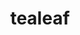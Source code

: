 ---
title: "tealeaf"
layout: cache
categories: [package, develop]
meta: {"versions": ["1.0"], "compilers": ["gcc@=7.3.1"], "oss": ["amzn2"], "platforms": ["linux"], "targets": ["aarch64", "neoverse_n1", "x86_64_v3"], "stacks": ["aws-ahug", "aws-ahug-aarch64", "root"], "num_specs": 26, "num_specs_by_stack": {"root": 26, "aws-ahug-aarch64": 20, "aws-ahug": 5}}
spec_details: [{"hash": "spaanougjz2vrbgp53i7re5mze6nuiwu", "compiler": "gcc@=7.3.1", "versions": ["1.0"], "os": "amzn2", "platform": "linux", "target": "aarch64", "variants": ["build_system=makefile"], "stacks": ["root", "aws-ahug-aarch64"], "size": "-", "tarball": "https://binaries.spack.io/develop/build_cache/linux-amzn2-aarch64/gcc-7.3.1/tealeaf-1.0/linux-amzn2-aarch64-gcc-7.3.1-tealeaf-1.0-spaanougjz2vrbgp53i7re5mze6nuiwu.spack"}, {"hash": "ddvybgts7kjrylodvevub3upsxbkcdwk", "compiler": "gcc@=7.3.1", "versions": ["1.0"], "os": "amzn2", "platform": "linux", "target": "aarch64", "variants": ["build_system=makefile"], "stacks": ["root", "aws-ahug-aarch64"], "size": "-", "tarball": "https://binaries.spack.io/develop/build_cache/linux-amzn2-aarch64/gcc-7.3.1/tealeaf-1.0/linux-amzn2-aarch64-gcc-7.3.1-tealeaf-1.0-ddvybgts7kjrylodvevub3upsxbkcdwk.spack"}, {"hash": "eke4swkiojadhrpomraf676flgmakrdp", "compiler": "gcc@=7.3.1", "versions": ["1.0"], "os": "amzn2", "platform": "linux", "target": "aarch64", "variants": [], "stacks": ["root"], "size": "-", "tarball": "https://binaries.spack.io/develop/build_cache/linux-amzn2-aarch64/gcc-7.3.1/tealeaf-1.0/linux-amzn2-aarch64-gcc-7.3.1-tealeaf-1.0-eke4swkiojadhrpomraf676flgmakrdp.spack"}, {"hash": "hrvgowlglmpjfw3tmwktg5ss6ajy22bi", "compiler": "gcc@=7.3.1", "versions": ["1.0"], "os": "amzn2", "platform": "linux", "target": "aarch64", "variants": ["build_system=makefile"], "stacks": ["root", "aws-ahug-aarch64"], "size": "-", "tarball": "https://binaries.spack.io/develop/build_cache/linux-amzn2-aarch64/gcc-7.3.1/tealeaf-1.0/linux-amzn2-aarch64-gcc-7.3.1-tealeaf-1.0-hrvgowlglmpjfw3tmwktg5ss6ajy22bi.spack"}, {"hash": "jyjcxy325jv4kel5bxgzijgyz3gvo6xt", "compiler": "gcc@=7.3.1", "versions": ["1.0"], "os": "amzn2", "platform": "linux", "target": "aarch64", "variants": ["build_system=makefile"], "stacks": ["root", "aws-ahug-aarch64"], "size": "-", "tarball": "https://binaries.spack.io/develop/build_cache/linux-amzn2-aarch64/gcc-7.3.1/tealeaf-1.0/linux-amzn2-aarch64-gcc-7.3.1-tealeaf-1.0-jyjcxy325jv4kel5bxgzijgyz3gvo6xt.spack"}, {"hash": "qcoyrmkddhmlvlku3iamcuzlngto6j7a", "compiler": "gcc@=7.3.1", "versions": ["1.0"], "os": "amzn2", "platform": "linux", "target": "aarch64", "variants": ["build_system=makefile"], "stacks": ["root", "aws-ahug-aarch64"], "size": "-", "tarball": "https://binaries.spack.io/develop/build_cache/linux-amzn2-aarch64/gcc-7.3.1/tealeaf-1.0/linux-amzn2-aarch64-gcc-7.3.1-tealeaf-1.0-qcoyrmkddhmlvlku3iamcuzlngto6j7a.spack"}, {"hash": "hd5pqq53fwojyy6om2ko5dijeeri5wpi", "compiler": "gcc@=7.3.1", "versions": ["1.0"], "os": "amzn2", "platform": "linux", "target": "aarch64", "variants": ["build_system=makefile"], "stacks": ["root", "aws-ahug-aarch64"], "size": "-", "tarball": "https://binaries.spack.io/develop/build_cache/linux-amzn2-aarch64/gcc-7.3.1/tealeaf-1.0/linux-amzn2-aarch64-gcc-7.3.1-tealeaf-1.0-hd5pqq53fwojyy6om2ko5dijeeri5wpi.spack"}, {"hash": "zclqedptdgnnyz7flbxxc2fwf6v6b3f4", "compiler": "gcc@=7.3.1", "versions": ["1.0"], "os": "amzn2", "platform": "linux", "target": "aarch64", "variants": ["build_system=makefile"], "stacks": ["root", "aws-ahug-aarch64"], "size": "-", "tarball": "https://binaries.spack.io/develop/build_cache/linux-amzn2-aarch64/gcc-7.3.1/tealeaf-1.0/linux-amzn2-aarch64-gcc-7.3.1-tealeaf-1.0-zclqedptdgnnyz7flbxxc2fwf6v6b3f4.spack"}, {"hash": "v3jbfs6b3i4cvpcnr3pmdxngthnuwat4", "compiler": "gcc@=7.3.1", "versions": ["1.0"], "os": "amzn2", "platform": "linux", "target": "aarch64", "variants": ["build_system=makefile"], "stacks": ["root", "aws-ahug-aarch64"], "size": "-", "tarball": "https://binaries.spack.io/develop/build_cache/linux-amzn2-aarch64/gcc-7.3.1/tealeaf-1.0/linux-amzn2-aarch64-gcc-7.3.1-tealeaf-1.0-v3jbfs6b3i4cvpcnr3pmdxngthnuwat4.spack"}, {"hash": "qcx2pmo4mf6hd2h7kgi5ei52lw2dk3st", "compiler": "gcc@=7.3.1", "versions": ["1.0"], "os": "amzn2", "platform": "linux", "target": "aarch64", "variants": ["build_system=makefile"], "stacks": ["root", "aws-ahug-aarch64"], "size": "-", "tarball": "https://binaries.spack.io/develop/build_cache/linux-amzn2-aarch64/gcc-7.3.1/tealeaf-1.0/linux-amzn2-aarch64-gcc-7.3.1-tealeaf-1.0-qcx2pmo4mf6hd2h7kgi5ei52lw2dk3st.spack"}, {"hash": "ljoyh4lfuyyjxkfvxskllpjbvlaxsqpx", "compiler": "gcc@=7.3.1", "versions": ["1.0"], "os": "amzn2", "platform": "linux", "target": "aarch64", "variants": ["build_system=makefile"], "stacks": ["root", "aws-ahug-aarch64"], "size": "-", "tarball": "https://binaries.spack.io/develop/build_cache/linux-amzn2-aarch64/gcc-7.3.1/tealeaf-1.0/linux-amzn2-aarch64-gcc-7.3.1-tealeaf-1.0-ljoyh4lfuyyjxkfvxskllpjbvlaxsqpx.spack"}, {"hash": "kp6yzxdqmsuf6tuk5dcrplado3odilgm", "compiler": "gcc@=7.3.1", "versions": ["1.0"], "os": "amzn2", "platform": "linux", "target": "neoverse_n1", "variants": ["build_system=makefile"], "stacks": ["root", "aws-ahug-aarch64"], "size": "-", "tarball": "https://binaries.spack.io/develop/build_cache/linux-amzn2-neoverse_n1/gcc-7.3.1/tealeaf-1.0/linux-amzn2-neoverse_n1-gcc-7.3.1-tealeaf-1.0-kp6yzxdqmsuf6tuk5dcrplado3odilgm.spack"}, {"hash": "dijmlwei2d2vesxggbwkpkytuw5gaak3", "compiler": "gcc@=7.3.1", "versions": ["1.0"], "os": "amzn2", "platform": "linux", "target": "neoverse_n1", "variants": ["build_system=makefile"], "stacks": ["root", "aws-ahug-aarch64"], "size": "-", "tarball": "https://binaries.spack.io/develop/build_cache/linux-amzn2-neoverse_n1/gcc-7.3.1/tealeaf-1.0/linux-amzn2-neoverse_n1-gcc-7.3.1-tealeaf-1.0-dijmlwei2d2vesxggbwkpkytuw5gaak3.spack"}, {"hash": "5emthqu4zpnddzw7wocvhmygapbq7v4v", "compiler": "gcc@=7.3.1", "versions": ["1.0"], "os": "amzn2", "platform": "linux", "target": "neoverse_n1", "variants": ["build_system=makefile"], "stacks": ["root", "aws-ahug-aarch64"], "size": "-", "tarball": "https://binaries.spack.io/develop/build_cache/linux-amzn2-neoverse_n1/gcc-7.3.1/tealeaf-1.0/linux-amzn2-neoverse_n1-gcc-7.3.1-tealeaf-1.0-5emthqu4zpnddzw7wocvhmygapbq7v4v.spack"}, {"hash": "t24jnvdybpnusy5z32fmamg43bo4dt4l", "compiler": "gcc@=7.3.1", "versions": ["1.0"], "os": "amzn2", "platform": "linux", "target": "neoverse_n1", "variants": ["build_system=makefile"], "stacks": ["root", "aws-ahug-aarch64"], "size": "-", "tarball": "https://binaries.spack.io/develop/build_cache/linux-amzn2-neoverse_n1/gcc-7.3.1/tealeaf-1.0/linux-amzn2-neoverse_n1-gcc-7.3.1-tealeaf-1.0-t24jnvdybpnusy5z32fmamg43bo4dt4l.spack"}, {"hash": "ivfxbllc2u7ih3khbayl5zbnicpitk5h", "compiler": "gcc@=7.3.1", "versions": ["1.0"], "os": "amzn2", "platform": "linux", "target": "neoverse_n1", "variants": ["build_system=makefile"], "stacks": ["root", "aws-ahug-aarch64"], "size": "-", "tarball": "https://binaries.spack.io/develop/build_cache/linux-amzn2-neoverse_n1/gcc-7.3.1/tealeaf-1.0/linux-amzn2-neoverse_n1-gcc-7.3.1-tealeaf-1.0-ivfxbllc2u7ih3khbayl5zbnicpitk5h.spack"}, {"hash": "fexuwdorby5vl7budzauddltitnwshwu", "compiler": "gcc@=7.3.1", "versions": ["1.0"], "os": "amzn2", "platform": "linux", "target": "neoverse_n1", "variants": ["build_system=makefile"], "stacks": ["root", "aws-ahug-aarch64"], "size": "-", "tarball": "https://binaries.spack.io/develop/build_cache/linux-amzn2-neoverse_n1/gcc-7.3.1/tealeaf-1.0/linux-amzn2-neoverse_n1-gcc-7.3.1-tealeaf-1.0-fexuwdorby5vl7budzauddltitnwshwu.spack"}, {"hash": "j3dsqls4jxlnqms7dna4viozdrvc5mxm", "compiler": "gcc@=7.3.1", "versions": ["1.0"], "os": "amzn2", "platform": "linux", "target": "neoverse_n1", "variants": ["build_system=makefile"], "stacks": ["root", "aws-ahug-aarch64"], "size": "-", "tarball": "https://binaries.spack.io/develop/build_cache/linux-amzn2-neoverse_n1/gcc-7.3.1/tealeaf-1.0/linux-amzn2-neoverse_n1-gcc-7.3.1-tealeaf-1.0-j3dsqls4jxlnqms7dna4viozdrvc5mxm.spack"}, {"hash": "vnc4j2wn2btpqdwt4377fjd2i6463vl5", "compiler": "gcc@=7.3.1", "versions": ["1.0"], "os": "amzn2", "platform": "linux", "target": "neoverse_n1", "variants": ["build_system=makefile"], "stacks": ["root", "aws-ahug-aarch64"], "size": "-", "tarball": "https://binaries.spack.io/develop/build_cache/linux-amzn2-neoverse_n1/gcc-7.3.1/tealeaf-1.0/linux-amzn2-neoverse_n1-gcc-7.3.1-tealeaf-1.0-vnc4j2wn2btpqdwt4377fjd2i6463vl5.spack"}, {"hash": "y7la5sbg4jq5ujpgesao4wcn5yfbak6r", "compiler": "gcc@=7.3.1", "versions": ["1.0"], "os": "amzn2", "platform": "linux", "target": "neoverse_n1", "variants": ["build_system=makefile"], "stacks": ["root", "aws-ahug-aarch64"], "size": "-", "tarball": "https://binaries.spack.io/develop/build_cache/linux-amzn2-neoverse_n1/gcc-7.3.1/tealeaf-1.0/linux-amzn2-neoverse_n1-gcc-7.3.1-tealeaf-1.0-y7la5sbg4jq5ujpgesao4wcn5yfbak6r.spack"}, {"hash": "rz2kt6dlmrbtuqrwqmf5ribcnrpeiajm", "compiler": "gcc@=7.3.1", "versions": ["1.0"], "os": "amzn2", "platform": "linux", "target": "neoverse_n1", "variants": ["build_system=makefile"], "stacks": ["root", "aws-ahug-aarch64"], "size": "-", "tarball": "https://binaries.spack.io/develop/build_cache/linux-amzn2-neoverse_n1/gcc-7.3.1/tealeaf-1.0/linux-amzn2-neoverse_n1-gcc-7.3.1-tealeaf-1.0-rz2kt6dlmrbtuqrwqmf5ribcnrpeiajm.spack"}, {"hash": "pt2dp253cf7qmj4qwxfwhoymtz67hhud", "compiler": "gcc@=7.3.1", "versions": ["1.0"], "os": "amzn2", "platform": "linux", "target": "x86_64_v3", "variants": ["build_system=makefile"], "stacks": ["root", "aws-ahug"], "size": "-", "tarball": "https://binaries.spack.io/develop/build_cache/linux-amzn2-x86_64_v3/gcc-7.3.1/tealeaf-1.0/linux-amzn2-x86_64_v3-gcc-7.3.1-tealeaf-1.0-pt2dp253cf7qmj4qwxfwhoymtz67hhud.spack"}, {"hash": "mad6qrs4kzjcucdscfrqvobmf3trbnzt", "compiler": "gcc@=7.3.1", "versions": ["1.0"], "os": "amzn2", "platform": "linux", "target": "x86_64_v3", "variants": ["build_system=makefile"], "stacks": ["root", "aws-ahug"], "size": "-", "tarball": "https://binaries.spack.io/develop/build_cache/linux-amzn2-x86_64_v3/gcc-7.3.1/tealeaf-1.0/linux-amzn2-x86_64_v3-gcc-7.3.1-tealeaf-1.0-mad6qrs4kzjcucdscfrqvobmf3trbnzt.spack"}, {"hash": "i7jucn35mxiemprlfzeddltkz52iobrw", "compiler": "gcc@=7.3.1", "versions": ["1.0"], "os": "amzn2", "platform": "linux", "target": "x86_64_v3", "variants": ["build_system=makefile"], "stacks": ["root", "aws-ahug"], "size": "-", "tarball": "https://binaries.spack.io/develop/build_cache/linux-amzn2-x86_64_v3/gcc-7.3.1/tealeaf-1.0/linux-amzn2-x86_64_v3-gcc-7.3.1-tealeaf-1.0-i7jucn35mxiemprlfzeddltkz52iobrw.spack"}, {"hash": "3fphwiuvasakwedmkdaenibtgoijgj6r", "compiler": "gcc@=7.3.1", "versions": ["1.0"], "os": "amzn2", "platform": "linux", "target": "x86_64_v3", "variants": ["build_system=makefile"], "stacks": ["root", "aws-ahug"], "size": "-", "tarball": "https://binaries.spack.io/develop/build_cache/linux-amzn2-x86_64_v3/gcc-7.3.1/tealeaf-1.0/linux-amzn2-x86_64_v3-gcc-7.3.1-tealeaf-1.0-3fphwiuvasakwedmkdaenibtgoijgj6r.spack"}, {"hash": "ysk4roqwwzijcsrwbmm52tbxomzfsgfj", "compiler": "gcc@=7.3.1", "versions": ["1.0"], "os": "amzn2", "platform": "linux", "target": "x86_64_v3", "variants": ["build_system=makefile"], "stacks": ["root", "aws-ahug"], "size": "-", "tarball": "https://binaries.spack.io/develop/build_cache/linux-amzn2-x86_64_v3/gcc-7.3.1/tealeaf-1.0/linux-amzn2-x86_64_v3-gcc-7.3.1-tealeaf-1.0-ysk4roqwwzijcsrwbmm52tbxomzfsgfj.spack"}]
---